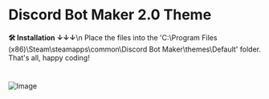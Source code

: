 # Discord Bot Maker 2.0 Theme
**🛠 Installation ↓↓↓**\n
Place the files into the 'C:\Program Files (x86)\Steam\steamapps\common\Discord Bot Maker\themes\Default' folder. That's all, happy coding!
#
![Image](https://github.com/user-attachments/assets/618c867f-f291-4aad-a02b-4bcc7a574e3c)

